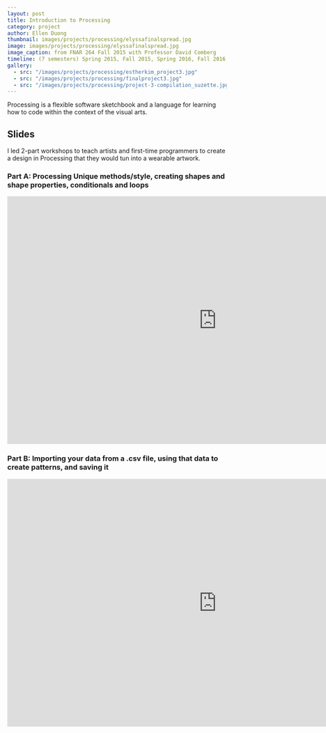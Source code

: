 ```yaml
---
layout: post
title: Introduction to Processing
category: project
author: Ellen Duong
thumbnail: images/projects/processing/elyssafinalspread.jpg
image: images/projects/processing/elyssafinalspread.jpg
image_caption: from FNAR 264 Fall 2015 with Professor David Comberg
timeline: (7 semesters) Spring 2015, Fall 2015, Spring 2016, Fall 2016, Spring 2017, Fall 2017, Spring 2018
gallery:
  - src: "/images/projects/processing/estherkim_project3.jpg"
  - src: "/images/projects/processing/finalproject3.jpg"
  - src: "/images/projects/processing/project-3-compilation_suzette.jpg"
---
```


Processing is a flexible software sketchbook and a language for learning how to code within the context of the visual arts. 

<!-- more -->

## Slides

I led 2-part workshops to teach artists and first-time programmers to create a design in Processing that they would tun into a wearable artwork. 

### Part A: Processing Unique methods/style, creating shapes and shape properties, conditionals and loops
<iframe src="https://docs.google.com/presentation/d/e/2PACX-1vTRTrGqKK_gxcxQq65fVbxvc6-3sT1IZ1A6MLKF8hNEbOSAO6yOL2X8E4xMU9koIlMUvGh6H9AdUOKF/embed?start=false&loop=false&delayms=3000" frameborder="0" width="960" height="569" allowfullscreen="true" mozallowfullscreen="true" webkitallowfullscreen="true"></iframe>

### Part B: Importing your data from a .csv file, using that data to create patterns, and saving it
<iframe src="https://docs.google.com/presentation/d/e/2PACX-1vT5Q1vgMF3ciKNa5NIsYIPhq1EJRbVwfVKJf8e2L7Q4rs_z4qUNIy_axM35P0i0Oxs_qxQ-LTKq0VoA/embed?start=false&loop=false&delayms=60000" frameborder="0" width="960" height="569" allowfullscreen="true" mozallowfullscreen="true" webkitallowfullscreen="true"></iframe>